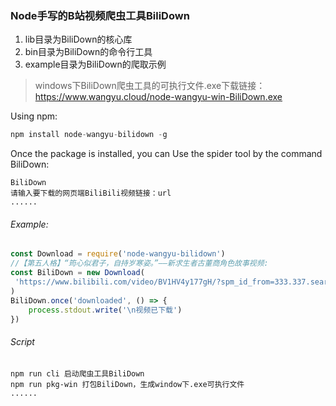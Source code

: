 ### Node手写的B站视频爬虫工具BiliDown
1. lib目录为BiliDown的核心库
2. bin目录为BiliDown的命令行工具
3. example目录为BiliDown的爬取示例
> windows下BiliDown爬虫工具的可执行文件.exe下载链接：
https://www.wangyu.cloud/node-wangyu-win-BiliDown.exe


Using npm:
```javascript
npm install node-wangyu-bilidown -g
```
Once the package is installed, you can Use the spider tool by the command BiliDown:
```shell
BiliDown
请输入要下载的网页端BiliBili视频链接：url
......
```
###### Example:
```javascript
const Download = require('node-wangyu-bilidown')
//【第五人格】“筠心似君子，自持岁寒姿。”——新求生者古董商角色故事视频:
const BiliDown = new Download(
 'https://www.bilibili.com/video/BV1HV4y177gH/?spm_id_from=333.337.search-card.all.click&vd_source=108710f9dc8bf2ee2e2257f9f77a89f7'
)
BiliDown.once('downloaded', () => {
    process.stdout.write('\n视频已下载')
}) 
```
###### Script
```shell
npm run cli 启动爬虫工具BiliDown
npm run pkg-win 打包BiliDown，生成window下.exe可执行文件
......
```